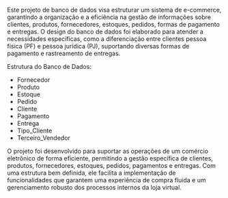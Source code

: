 Este projeto de banco de dados visa estruturar um sistema de e-commerce, garantindo a organização e a eficiência na gestão de informações sobre clientes, produtos, fornecedores, estoques, pedidos, formas de pagamento e entregas. O design do banco de dados foi elaborado para atender a necessidades específicas, como a diferenciação entre clientes pessoa física (PF) e pessoa jurídica (PJ), suportando diversas formas de pagamento e rastreamento de entregas.

Estrutura do Banco de Dados:

- Fornecedor
- Produto
- Estoque
- Pedido
- Cliente
- Pagamento
- Entrega
- Tipo_Cliente
- Terceiro_Vendedor

O projeto foi desenvolvido para suportar as operações de um comércio eletrônico de forma eficiente, permitindo a gestão específica de clientes, produtos, fornecedores, estoques, pedidos, pagamentos e entregas. Com uma estrutura bem definida, ele facilita a implementação de funcionalidades que garantem uma experiência de compra fluida e um gerenciamento robusto dos processos internos da loja virtual.
